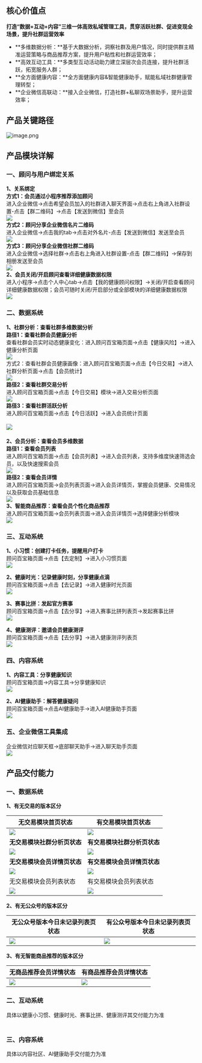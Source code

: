 <a name="NqHr8"></a>
## 核心价值点
**打造“数据+互动+内容”三维一体高效私域管理工具，贯穿活跃社群、促进变现全场景，提升社群运营效率**

- **多维数据分析：**基于大数据分析，洞察社群及用户情况，同时提供群主精准运营策略与商品推荐方案，提升用户粘性和社群运营效率；
- **高效互动工具：**多类型互动活动助力建立深层次会员连接，提升社群活跃，拓宽服务人群；
- **全方面健康内容：**全方面健康内容&智能健康助手，赋能私域社群健康管理转型；
- **企业微信高联动：**接入企业微信，打造社群+私聊双场景助手，提升运营效率；

<a name="EKjGE"></a>
## 产品关键路径
![image.png](https://cdn.nlark.com/yuque/0/2021/png/2984863/1622431268099-98ebee95-2263-4c1b-af02-e483769f1284.png#clientId=u0a0d31b1-dcd4-4&from=paste&height=502&id=u9fe20c2a&margin=%5Bobject%20Object%5D&name=image.png&originHeight=502&originWidth=1021&originalType=binary&size=166212&status=done&style=none&taskId=udd488c84-853a-4bfe-832b-254a4134bcd&width=1021)

<a name="CqyNd"></a>
## 产品模块详解
<a name="bGtCq"></a>
### 一、顾问与用户绑定关系
**1、关系绑定**<br />**方式1：会员通过小程序推荐添加顾问**<br />进入企业微信->点击希望会员加入的社群进入聊天界面->点击右上角进入社群设置-点击【群二维码】->点击【发送到微信】至会员<br />![](https://cdn.nlark.com/yuque/0/2021/png/2984863/1622355398959-d9a2d172-ee17-40aa-8063-c561944b05c6.png?x-oss-process=image%2Fresize%2Cw_1500#from=paste&height=349&id=KLNEm&margin=%5Bobject%20Object%5D&originHeight=697&originWidth=1500&originalType=url&status=done&style=none&width=750)<br />**方式2：顾问分享企业微信名片二维码**<br />进入企业微信->点击我的tab->点击对外名片-点击【发送到微信】发送至会员<br />![](https://cdn.nlark.com/yuque/0/2021/png/2984863/1622355772509-5d58e5f2-21ac-477b-8115-7b6ad6b34359.png?x-oss-process=image%2Fresize%2Cw_1500#from=paste&height=464&id=bd8w6&margin=%5Bobject%20Object%5D&originHeight=928&originWidth=1500&originalType=url&status=done&style=none&width=750)<br />**方式3：顾问分享企业微信社群二维码**<br />进入企业微信->选择社群->点击右上角进入社群设置-点击【群二维码】->保存到相册发送至会员<br />![](https://cdn.nlark.com/yuque/0/2021/png/2984863/1622355528644-2e76963a-963d-4369-a329-0e36eae4c43f.png?x-oss-process=image%2Fresize%2Cw_1500#from=paste&height=464&id=xv1fr&margin=%5Bobject%20Object%5D&originHeight=928&originWidth=1500&originalType=url&status=done&style=none&width=750)<br />**2、会员关闭/开启顾问查看详细健康数据权限**<br />进入小程序->点击个人中心tab->点击【我的健康顾问权限】->关闭/开启查看顾问详细健康数据权限；会员可随时关闭/开启部分或全部模块的详细健康数据权限<br />![](https://cdn.nlark.com/yuque/0/2021/png/2984863/1622350886464-213c0fc8-bc51-42f0-9c78-009271c923c5.png?x-oss-process=image%2Fresize%2Cw_1500#from=paste&height=464&id=Mibun&margin=%5Bobject%20Object%5D&originHeight=928&originWidth=1500&originalType=url&status=done&style=none&width=750)

<a name="MO8LU"></a>
### 二、数据系统
**1、社群分析：查看社群多维数据分析**<br />**路径1：查看社群会员健康分析**<br />查看社群会员实时动态健康变化：进入顾问百宝箱页面->点击【健康风险】->进入健康分析页面<br />![](https://cdn.nlark.com/yuque/0/2021/png/2984863/1622359870156-89541d39-8891-4093-8aee-c94d6e643a88.png?x-oss-process=image%2Fresize%2Cw_1500#from=paste&height=706&id=GP2BC&margin=%5Bobject%20Object%5D&originHeight=1412&originWidth=1500&originalType=url&status=done&style=none&width=750)<br />方式2：查看社群会员健康画像：进入顾问百宝箱页面->点击【今日交易】->进入社群分析页面->点击【会员统计】<br />![](https://cdn.nlark.com/yuque/0/2021/png/2984863/1622353160535-d2934887-cc5b-4e84-884b-b22cb79ec77d.png?x-oss-process=image%2Fresize%2Cw_1500#from=paste&height=703&id=eKgEO&margin=%5Bobject%20Object%5D&originHeight=1405&originWidth=1500&originalType=url&status=done&style=none&width=750)<br />**路径2：查看社群交易分析**<br />进入顾问百宝箱页面->点击【今日交易】模块->进入交易分析页面<br />![](https://cdn.nlark.com/yuque/0/2021/png/2984863/1622353398742-3e2e053e-25e0-461d-9bd8-b90369e320be.png?x-oss-process=image%2Fresize%2Cw_1500#from=paste&height=591&id=cxjD7&margin=%5Bobject%20Object%5D&originHeight=1181&originWidth=1500&originalType=url&status=done&style=none&width=750)<br />**路径3：查看社群活跃分析**<br />进入顾问百宝箱页面->点击【今日活跃】->进入会员统计页面
<a name="hyKDQ"></a>
#### ![](https://cdn.nlark.com/yuque/0/2021/png/2984863/1622353383542-0b1baedb-34d7-4dc9-9896-21ae880be142.png?x-oss-process=image%2Fresize%2Cw_1500#from=paste&height=591&id=bBg9Z&margin=%5Bobject%20Object%5D&originHeight=1181&originWidth=1500&originalType=url&status=done&style=none&width=750)


**2、会员分析：查看会员多维数据**<br />**路径1：查看会员列表**<br />进入顾问百宝箱页面->点击【会员列表】->进入会员列表，支持多维度快速筛选会员，以及快速搜索会员<br />![](https://cdn.nlark.com/yuque/0/2021/png/2984863/1622351468427-9c6cb6bf-7336-4dba-aa1c-2f89fd268e66.png?x-oss-process=image%2Fresize%2Cw_1500#from=paste&height=464&id=MofLV&margin=%5Bobject%20Object%5D&originHeight=928&originWidth=1500&originalType=url&status=done&style=none&width=750)<br />**路径2：查看会员详情**<br />进入顾问百宝箱页面->会员列表页面->进入会员详情页，掌握会员健康、交易情况以及获取会员基础信息<br />![](https://cdn.nlark.com/yuque/0/2021/png/2984863/1622351432322-286e043d-8712-4ef8-93ad-051f72d48a68.png?x-oss-process=image%2Fresize%2Cw_1500#from=paste&height=291&id=ksWFC&margin=%5Bobject%20Object%5D&originHeight=581&originWidth=1500&originalType=url&status=done&style=none&width=750)<br />**3、智能商品推荐：查看会员个性化商品推荐**<br />进入顾问百宝箱页面->会员列表页面->进入会员详情页->选择健康分析模块<br />![](https://cdn.nlark.com/yuque/0/2021/png/2984863/1622358177348-93c76562-5b7d-47a1-b8c4-76cd624faf02.png?x-oss-process=image%2Fresize%2Cw_1500#from=paste&height=473&id=qqfGo&margin=%5Bobject%20Object%5D&originHeight=945&originWidth=1500&originalType=url&status=done&style=none&width=750)
<a name="QjB1b"></a>
### 三、互动系统
**1、小习惯：创建打卡任务，提醒用户打卡**<br />顾问百宝箱页面->点击【去定制】->进入小习惯页面<br />![](https://cdn.nlark.com/yuque/0/2021/png/2984863/1622350485260-9987cf76-68c5-4ce4-aa88-7e51001f9bf8.png?x-oss-process=image%2Fresize%2Cw_1500#from=paste&height=464&id=HybVU&margin=%5Bobject%20Object%5D&originHeight=928&originWidth=1500&originalType=url&status=done&style=none&width=750)

**2、健康时光：记录健康时刻，分享健康点滴**<br />顾问百宝箱页面->点击【去记录】->进入健康时光页面<br />![](https://cdn.nlark.com/yuque/0/2021/png/2984863/1622350413331-cceceb1e-ed3b-4772-a805-627e1f6db85d.png?x-oss-process=image%2Fresize%2Cw_1500#from=paste&height=464&id=tP0dK&margin=%5Bobject%20Object%5D&originHeight=928&originWidth=1500&originalType=url&status=done&style=none&width=750)

**3、赛事比拼：发起官方赛事**<br />顾问百宝箱页面->点击【去分享】->进入赛事比拼列表页->发起赛事比拼<br />![](https://cdn.nlark.com/yuque/0/2021/png/2984863/1622349918962-c65a7c06-f850-4abc-ab03-e1a26358aafb.png?x-oss-process=image%2Fresize%2Cw_1500#from=paste&height=464&id=Yp0Br&margin=%5Bobject%20Object%5D&originHeight=928&originWidth=1500&originalType=url&status=done&style=none&width=750)

**4、健康测评：邀请会员健康测评**<br />顾问百宝箱页面->点击【去分享】->进入健康测评列表页<br />![](https://cdn.nlark.com/yuque/0/2021/png/2984863/1622350145040-439fb1c5-b8a4-44a5-877e-9d5876b5fb68.png?x-oss-process=image%2Fresize%2Cw_1500#from=paste&height=464&id=yOmZG&margin=%5Bobject%20Object%5D&originHeight=928&originWidth=1500&originalType=url&status=done&style=none&width=750)
<a name="hdx03"></a>
### 四、内容系统
**1、内容工具：分享健康知识**<br />顾问百宝箱页面->内容工具->分享健康知识<br />![](https://cdn.nlark.com/yuque/0/2021/png/2984863/1622349684392-163bee53-044a-4f5d-be59-1cda775240c3.png?x-oss-process=image%2Fresize%2Cw_1500#from=paste&height=464&id=K95on&margin=%5Bobject%20Object%5D&originHeight=928&originWidth=1500&originalType=url&status=done&style=none&width=750)

**2、AI健康助手：解答健康疑问**<br />顾问百宝箱页面->点击AI健康助手->进入AI健康助手页面<br />![](https://cdn.nlark.com/yuque/0/2021/png/2984863/1622349944511-519b65fb-4b0e-4ab6-beef-0a43a98b86d3.png?x-oss-process=image%2Fresize%2Cw_1500#from=paste&height=464&id=tDw4v&margin=%5Bobject%20Object%5D&originHeight=928&originWidth=1500&originalType=url&status=done&style=none&width=750)
<a name="LWfa5"></a>
### 五、企业微信工具集成
企业微信对应聊天框->底部聊天助手->进入聊天助手页面<br />![](https://cdn.nlark.com/yuque/0/2021/png/2984863/1622357832434-d6a83c5a-d308-47cd-b8d8-e0a315227e08.png?x-oss-process=image%2Fresize%2Cw_1500#from=paste&height=464&id=H6Mgd&margin=%5Bobject%20Object%5D&originHeight=928&originWidth=1500&originalType=url&status=done&style=none&width=750)

<a name="F0lr6"></a>
## 产品交付能力
<a name="aCXri"></a>
### 一、数据系统
**1、有无交易的版本区分**

| **无交易模块首页状态** | **有交易模块首页状态** |
| --- | --- |
| ![](https://cdn.nlark.com/yuque/0/2021/png/2984863/1622358918798-4ce11662-60b6-48da-87a0-666172c42f9d.png#from=paste&height=1473&id=NmqPX&margin=%5Bobject%20Object%5D&originHeight=2946&originWidth=1500&originalType=url&status=done&style=none&width=750) | ![](https://cdn.nlark.com/yuque/0/2021/png/2984863/1622358704913-513e126d-834d-47f0-abb5-539215915364.png#from=paste&height=1678&id=ZKzQP&margin=%5Bobject%20Object%5D&originHeight=3356&originWidth=1500&originalType=url&status=done&style=none&width=750) |
| **无交易模块社群分析页状态** | **有交易模块社群分析页状态** |
| ![](https://cdn.nlark.com/yuque/0/2021/png/2984863/1622359081420-b821774e-588c-4656-bc43-09e2790266ed.png#from=paste&height=2534&id=wHumN&margin=%5Bobject%20Object%5D&originHeight=5068&originWidth=1500&originalType=url&status=done&style=none&width=750) | ![](https://cdn.nlark.com/yuque/0/2021/png/2984863/1622358701789-0220b2ad-0f4e-4351-807f-478428eced08.png#from=paste&height=2410&id=qvkEL&margin=%5Bobject%20Object%5D&originHeight=4820&originWidth=1500&originalType=url&status=done&style=none&width=750) |
| **无交易模块会员详情页状态** | **有交易模块会员详情页状态** |
| ![](https://cdn.nlark.com/yuque/0/2021/png/2984863/1622359224732-780fab62-1657-4c38-8a34-131e4048fdb6.png?x-oss-process=image%2Fresize%2Cw_1500#from=paste&height=1641&id=yrfz4&margin=%5Bobject%20Object%5D&originHeight=3282&originWidth=1500&originalType=url&status=done&style=none&width=750) | ![](https://cdn.nlark.com/yuque/0/2021/png/2984863/1622358747067-9152b23c-5caf-4598-800d-ebf91de01f1d.png#from=paste&height=1678&id=dfGEg&margin=%5Bobject%20Object%5D&originHeight=3356&originWidth=1500&originalType=url&status=done&style=none&width=750) |
| 无交易模块会员列表状态 | 有交易模块会员列表状态 |
| ![](https://cdn.nlark.com/yuque/0/2021/png/2984863/1622359299427-3ec4b49d-1b4a-4c5d-9fe3-438f8d403c5a.png#from=paste&height=1619&id=qG5a0&margin=%5Bobject%20Object%5D&originHeight=3238&originWidth=1500&originalType=url&status=done&style=none&width=750) | ![](https://cdn.nlark.com/yuque/0/2021/png/2984863/1622358732433-a4dfce36-f154-4cf6-b989-d97e875ee0ef.png#from=paste&height=1678&id=qWK2X&margin=%5Bobject%20Object%5D&originHeight=3356&originWidth=1500&originalType=url&status=done&style=none&width=750) |

**2、有无公众号的版本区分**

| **无公众号版本今日未记录列表页状态** | **有公众号版本今日未记录列表页状态** |
| --- | --- |
| ![](https://cdn.nlark.com/yuque/0/2021/png/581207/1622372785285-a735871c-4602-4c2d-86f8-2feec6e96d70.png?x-oss-process=image%2Fresize%2Cw_268#from=paste&height=624&id=lghST&margin=%5Bobject%20Object%5D&originHeight=624&originWidth=268&originalType=url&status=done&style=none&width=268) | ![](https://cdn.nlark.com/yuque/0/2021/png/581207/1622372902448-fd204933-1095-41b3-8202-6a7c7a67d22a.png?x-oss-process=image%2Fresize%2Cw_300#from=paste&height=665&id=zmrXf&margin=%5Bobject%20Object%5D&originHeight=698&originWidth=300&originalType=url&status=done&style=none&width=286) |

**3、有无智能商品推荐的版本区分**

| **无商品推荐会员详情状态** | **有商品推荐会员详情状态** |
| --- | --- |
| ![](https://cdn.nlark.com/yuque/0/2021/png/2984863/1622358584588-18407fa7-d5c9-4734-b4dc-344b595845ff.png?x-oss-process=image%2Fresize%2Cw_1500#from=paste&height=1641&id=gFjaN&margin=%5Bobject%20Object%5D&originHeight=3282&originWidth=1500&originalType=url&status=done&style=none&width=750) | ![](https://cdn.nlark.com/yuque/0/2021/png/2984863/1622358597292-5852fc91-c988-41f3-aeb7-deb7f4eeecc7.png#from=paste&height=1692&id=x2qAQ&margin=%5Bobject%20Object%5D&originHeight=3384&originWidth=1500&originalType=url&status=done&style=none&width=750) |



<a name="oC1cX"></a>
### 二、互动系统
具体以健康小习惯、健康时光、赛事比拼、健康测评其交付能力为准
<a name="pbAFR"></a>
### <br />三、内容系统
具体以内容社区、AI健康助手交付能力为准
<a name="vWsWt"></a>
### [<br /><br /><br /><br /><br />](https://lifesense.yuque.com/irg1bl/gpixco/orpta3#rOp1P)


